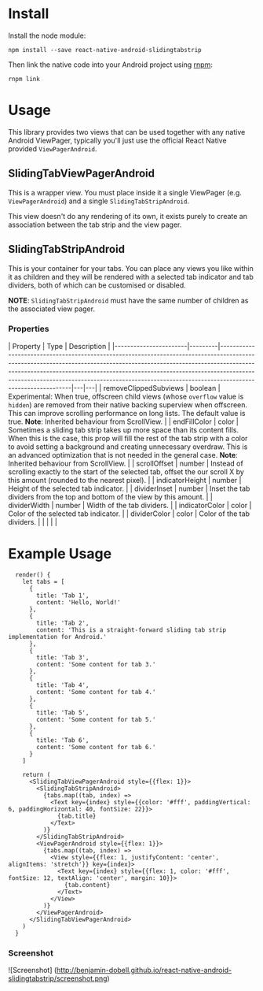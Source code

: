 # Install

Install the node module:

    npm install --save react-native-android-slidingtabstrip

Then link the native code into your Android project using [rnpm](https://github.com/rnpm/rnpm):

    rnpm link

# Usage

This library provides two views that can be used together with any native Android ViewPager, typically you'll just use the official React Native provided `ViewPagerAndroid`.

## SlidingTabViewPagerAndroid

This is a wrapper view. You must place inside it a single ViewPager (e.g. `ViewPagerAndroid`) and a single `SlidingTabStripAndroid`.

This view doesn't do any rendering of its own, it exists purely to create an association between the tab strip and the view pager.

## SlidingTabStripAndroid

This is your container for your tabs. You can place any views you like within it as children and they will be rendered with a selected tab indicator and tab dividers, both of which can be customised or disabled.

__NOTE__: `SlidingTabStripAndroid` must have the same number of children as the associated view pager.

### Properties

| Property              | Type    | Description                                                                                                                                                                                                                                                                                                                                           |
|-----------------------|---------|-------------------------------------------------------------------------------------------------------------------------------------------------------------------------------------------------------------------------------------------------------------------------------------------------------------------------------------------------------|---|---|
| removeClippedSubviews | boolean | Experimental: When true, offscreen child views (whose `overflow` value is `hidden`) are removed from their native backing superview when offscreen. This can improve scrolling performance on long lists. The default value is true.  __Note__: Inherited behaviour from ScrollView.                                                                  |
| endFillColor          | color   | Sometimes a sliding tab strip takes up more space than its content fills. When this is the case, this prop will fill the rest of the tab strip with a color to avoid setting a background and creating unnecessary overdraw. This is an advanced optimization that is not needed in the general case.  __Note__: Inherited behaviour from ScrollView. |
| scrollOffset          | number  | Instead of scrolling exactly to the start of the selected tab, offset the our scroll X by this amount (rounded to the nearest pixel).                                                                                                                                                                                                                 |
| indicatorHeight       | number  | Height of the selected tab indicator.                                                                                                                                                                                                                                                                                                                 |
| dividerInset          | number  | Inset the tab dividers from the top and bottom of the view by this amount.                                                                                                                                                                                                                                                                            |
| dividerWidth          | number  | Width of the tab dividers.                                                                                                                                                                                                                                                                                                                            |
| indicatorColor        | color   | Color of the selected tab indicator.                                                                                                                                                                                                                                                                                                                  |
| dividerColor          | color   | Color of the tab dividers.                                                                                                                                                                                                                                                                                                                            |
|                       |         |                                                                                                                                                                                                                                                                                                                                                       |

# Example Usage
```
  render() {
    let tabs = [
      {
        title: 'Tab 1',
        content: 'Hello, World!'
      },
      {
        title: 'Tab 2',
        content: 'This is a straight-forward sliding tab strip implementation for Android.'
      },
      {
        title: 'Tab 3',
        content: 'Some content for tab 3.'
      },
      {
        title: 'Tab 4',
        content: 'Some content for tab 4.'
      },
      {
        title: 'Tab 5',
        content: 'Some content for tab 5.'
      },
      {
        title: 'Tab 6',
        content: 'Some content for tab 6.'
      }
    ]

    return (
      <SlidingTabViewPagerAndroid style={{flex: 1}}>
        <SlidingTabStripAndroid>
          {tabs.map((tab, index) =>
            <Text key={index} style={{color: '#fff', paddingVertical: 6, paddingHorizontal: 40, fontSize: 22}}>
              {tab.title}
            </Text>
          )}
        </SlidingTabStripAndroid>
        <ViewPagerAndroid style={{flex: 1}}>
          {tabs.map((tab, index) =>
            <View style={{flex: 1, justifyContent: 'center', alignItems: 'stretch'}} key={index}>
              <Text key={index} style={{flex: 1, color: '#fff', fontSize: 12, textAlign: 'center', margin: 10}}>
                {tab.content}
              </Text>
            </View>
          )}
        </ViewPagerAndroid>
      </SlidingTabViewPagerAndroid>
    )
  }
```

### Screenshot

![Screenshot]
(http://benjamin-dobell.github.io/react-native-android-slidingtabstrip/screenshot.png)

